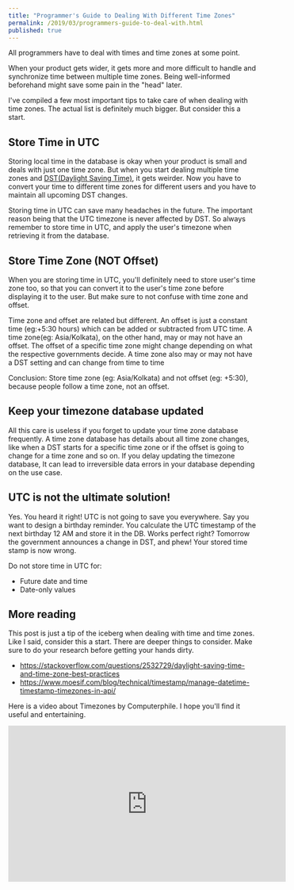 ```yaml
---
title: "Programmer's Guide to Dealing With Different Time Zones"
permalink: /2019/03/programmers-guide-to-deal-with.html
published: true
---
```


All programmers have to deal with times and time zones at some point. 

When your product gets wider, it gets more and more difficult to handle and synchronize time between multiple time zones. Being well-informed beforehand might save some pain in the "head" later.

I've compiled a few most important tips to take care of when dealing with time zones. The actual list is definitely much bigger. But consider this a start.

## Store Time in UTC
Storing local time in the database is okay when your product is small and deals with just one time zone. But when you start dealing multiple time zones and [DST(Daylight Saving Time)](https://en.wikipedia.org/wiki/Daylight_saving_time), it gets weirder. Now you have to convert your time to different time zones for different users and you have to maintain all upcoming DST changes. 

Storing time in UTC can save many headaches in the future. The important reason being that the UTC timezone is never affected by DST. So always remember to store time in UTC, and apply the user's timezone when retrieving it from the database.

## Store Time Zone (NOT Offset)
When you are storing time in UTC, you'll definitely need to store user's time zone too, so that you can convert it to the user's time zone before displaying it to the user. But make sure to not confuse with time zone and offset.

Time zone and offset are related but different. An offset is just a constant time (eg:+5:30 hours) which can be added or subtracted from UTC time. A time zone(eg: Asia/Kolkata), on the other hand, may or may not have an offset. The offset of a specific time zone might change depending on what the respective governments decide. A time zone also may or may not have a DST setting and can change from time to time

Conclusion: Store time zone (eg: Asia/Kolkata) and not offset (eg: +5:30), because people follow a time zone, not an offset.

## Keep your timezone database updated
All this care is useless if you forget to update your time zone database frequently. A time zone database has details about all time zone changes, like when a DST starts for a specific time zone or if the offset is going to change for a time zone and so on. If you delay updating the timezone database, It can lead to irreversible data errors in your database depending on the use case.

## UTC is not the ultimate solution!
Yes. You heard it right! UTC is not going to save you everywhere. Say you want to design a birthday reminder. You calculate the UTC timestamp of the next birthday 12 AM and store it in the DB. Works perfect right? Tomorrow the government announces a change in DST, and phew! Your stored time stamp is now wrong.

Do not store time in UTC for:
- Future date and time
- Date-only values

## More reading
This post is just a tip of the iceberg when dealing with time and time zones. Like I said, consider this a start. There are deeper things to consider. Make sure to do your research before getting your hands dirty.
- <https://stackoverflow.com/questions/2532729/daylight-saving-time-and-time-zone-best-practices>
- <https://www.moesif.com/blog/technical/timestamp/manage-datetime-timestamp-timezones-in-api/>

Here is a video about Timezones by Computerphile. I hope you'll find it useful and entertaining. 

<iframe width="560" height="315" src="https://www.youtube.com/embed/-5wpm-gesOY" title="YouTube video player" frameborder="0" allow="accelerometer; autoplay; clipboard-write; encrypted-media; gyroscope; picture-in-picture" style="display:block;margin:0 auto" allowfullscreen></iframe>